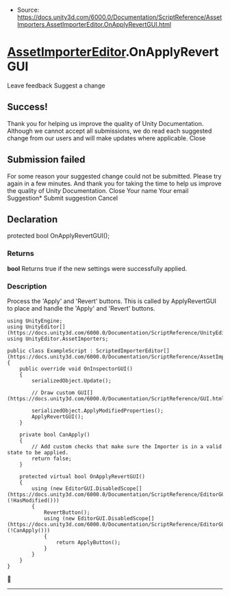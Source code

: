 * Source: https://docs.unity3d.com/6000.0/Documentation/ScriptReference/AssetImporters.AssetImporterEditor.OnApplyRevertGUI.html

#  [AssetImporterEditor](https://docs.unity3d.com/6000.0/Documentation/ScriptReference/AssetImporters.AssetImporterEditor.html).OnApplyRevertGUI
Leave feedback
Suggest a change
## Success!
Thank you for helping us improve the quality of Unity Documentation. Although we cannot accept all submissions, we do read each suggested change from our users and will make updates where applicable.
Close
## Submission failed
For some reason your suggested change could not be submitted. Please <a>try again</a> in a few minutes. And thank you for taking the time to help us improve the quality of Unity Documentation.
Close
Your name Your email Suggestion* Submit suggestion
Cancel
## Declaration
protected bool OnApplyRevertGUI(); 
### Returns
**bool** Returns true if the new settings were successfully applied. 
### Description
Process the 'Apply' and 'Revert' buttons.
This is called by ApplyRevertGUI to place and handle the 'Apply' and 'Revert' buttons.
```
using UnityEngine;
using UnityEditor[](https://docs.unity3d.com/6000.0/Documentation/ScriptReference/UnityEditor.html);
using UnityEditor.AssetImporters;  
  
public class ExampleScript : ScriptedImporterEditor[](https://docs.unity3d.com/6000.0/Documentation/ScriptReference/AssetImporters.ScriptedImporterEditor.html)
{
    public override void OnInspectorGUI()
    {
        serializedObject.Update();  
  
        // Draw custom GUI[](https://docs.unity3d.com/6000.0/Documentation/ScriptReference/GUI.html)  
  
        serializedObject.ApplyModifiedProperties();
        ApplyRevertGUI();
    }  
  
    private bool CanApply()
    {
        // Add custom checks that make sure the Importer is in a valid state to be applied.
        return false;
    }  
  
    protected virtual bool OnApplyRevertGUI()
    {
        using (new EditorGUI.DisabledScope[](https://docs.unity3d.com/6000.0/Documentation/ScriptReference/EditorGUI.DisabledScope.html)(!HasModified()))
        {
            RevertButton();
            using (new EditorGUI.DisabledScope[](https://docs.unity3d.com/6000.0/Documentation/ScriptReference/EditorGUI.DisabledScope.html)(!CanApply()))
            {
                return ApplyButton();
            }
        }
    }
}

```

* * *
